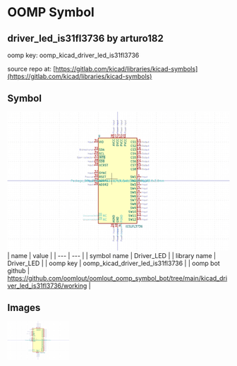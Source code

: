 # OOMP Symbol  
## driver_led_is31fl3736  by arturo182  
  
oomp key: oomp_kicad_driver_led_is31fl3736  
  
source repo at: [https://gitlab.com/kicad/libraries/kicad-symbols](https://gitlab.com/kicad/libraries/kicad-symbols)  
## Symbol  
  
[![working.png](working_600.png)](working.png)  
| name | value | 
| --- | --- | 
| symbol name | Driver_LED | 
| library name | Driver_LED | 
| oomp key | oomp_kicad_driver_led_is31fl3736 | 
| oomp bot github | https://github.com/oomlout/oomlout_oomp_symbol_bot/tree/main/kicad_driver_led_is31fl3736/working | 
## Images  
  
[![working.png](working_140.png)](working.png)  
